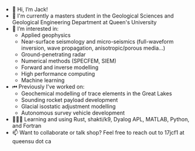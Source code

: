 - 👋 Hi, I’m Jack!
- 🌱 I'm currently a masters student in the Geological Sciences and Geological Engineering Department at Queen's University
- 👀 I’m interested in: 
	* Applied geophysics 
	* Near-surface seismology and micro-seismics (full-waveform inversion, wave propagation, anisotropic/porous media...)
	* Ground-penetrating radar
	* Numerical methods (SPECFEM, SIEM)
	* Forward and inverse modelling
	* High performance computing
	* Machine learning
- ⏮ Previously I've worked on:
	* Geochemical modelling of trace elements in the Great Lakes
	* Sounding rocket payload development
	* Glacial isostatic adjustment modelling
	* Autonomous survey vehicle development
- 👩🏻‍💻 Learning and using Rust, shakti/k9, Dyalog APL, MATLAB, Python, and Fortran
- 📫 Want to collaborate or talk shop? Feel free to reach out to 17jcf1 at queensu dot ca
<!---
j17d/j17d is a ✨ special ✨ repository because its `README.md` (this file) appears on your GitHub profile.
You can click the Preview link to take a look at your changes.
--->

